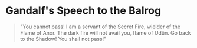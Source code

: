 # Gandalf's Speech to the Balrog

> "You cannot pass! I am a servant of the Secret Fire, wielder of the Flame of Anor. 
The dark fire will not avail you, flame of Udûn. Go back to the Shadow! You shall not pass!"


